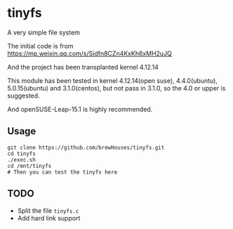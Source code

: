 # tinyfs

A very simple file system

The initial code is from https://mp.weixin.qq.com/s/Sidfn8CZn4KxKh6xMH2uJQ

And the project has been transplanted kernel 4.12.14

This module has been tested in kernel 4.12.14(open suse), 4.4.0(ubuntu), 5.0.15(ubuntu) and 3.1.0(centos), but not pass in 3.1.0, so the 4.0 or upper is suggested.

And openSUSE-Leap-15.1 is highly recommended.

## Usage

```shell
git clone https://github.com/brewHouses/tinyfs.git
cd tinyfs
./exec.sh
cd /mnt/tinyfs
# Then you can test the tinyfs here
```

## TODO
- Split the file `tinyfs.c`
- Add hard link support
